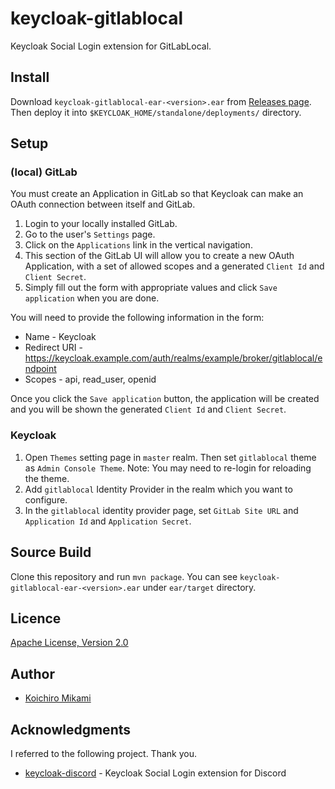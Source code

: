 # keycloak-gitlablocal

Keycloak Social Login extension for GitLabLocal.


## Install

Download `keycloak-gitlablocal-ear-<version>.ear` from [Releases page](https://github.com/3kami3/keycloak-gitlablocal/releases).
Then deploy it into `$KEYCLOAK_HOME/standalone/deployments/` directory.

## Setup

### (local) GitLab

You must create an Application in GitLab so that Keycloak can make an OAuth connection between itself and GitLab.
1. Login to your locally installed GitLab.
2. Go to the user's `Settings` page.
3. Click on the `Applications` link in the vertical navigation.
4. This section of the GitLab UI will allow you to create a new OAuth Application, with a set of allowed scopes and a generated `Client Id` and `Client Secret`.
5. Simply fill out the form with appropriate values and click `Save application` when you are done.

You will need to provide the following information in the form:
* Name - Keycloak
* Redirect URI - https://keycloak.example.com/auth/realms/example/broker/gitlablocal/endpoint
* Scopes - api, read_user, openid

Once you click the `Save application` button, the application will be created and you will be shown the generated `Client Id` and `Client Secret`.

### Keycloak

1. Open `Themes` setting page in `master` realm. Then set `gitlablocal` theme as `Admin Console Theme`. Note: You may need to re-login for reloading the theme.
2. Add `gitlablocal` Identity Provider in the realm which you want to configure.
3. In the `gitlablocal` identity provider page, set `GitLab Site URL` and `Application Id` and `Application Secret`.


## Source Build

Clone this repository and run `mvn package`.
You can see `keycloak-gitlablocal-ear-<version>.ear` under `ear/target` directory.


## Licence

[Apache License, Version 2.0](https://www.apache.org/licenses/LICENSE-2.0)


## Author

- [Koichiro Mikami](https://github.com/3kami3)

## Acknowledgments

I referred to the following project. Thank you.
- [keycloak-discord](https://github.com/wadahiro/keycloak-discord) - Keycloak Social Login extension for Discord
